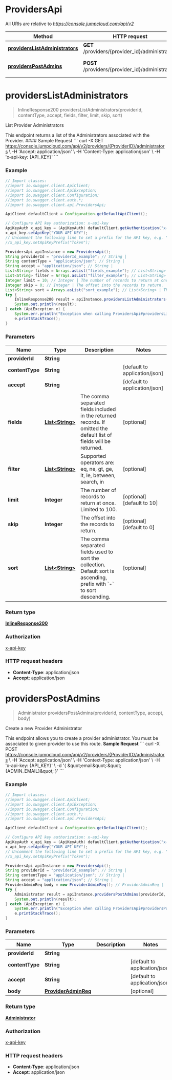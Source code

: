 # ProvidersApi

All URIs are relative to *https://console.jumpcloud.com/api/v2*

Method | HTTP request | Description
------------- | ------------- | -------------
[**providersListAdministrators**](ProvidersApi.md#providersListAdministrators) | **GET** /providers/{provider_id}/administrators | List Provider Administrators
[**providersPostAdmins**](ProvidersApi.md#providersPostAdmins) | **POST** /providers/{provider_id}/administrators | Create a new Provider Administrator


<a name="providersListAdministrators"></a>
# **providersListAdministrators**
> InlineResponse200 providersListAdministrators(providerId, contentType, accept, fields, filter, limit, skip, sort)

List Provider Administrators

This endpoint returns a list of the Administrators associated with the Provider.  #### Sample Request &#x60;&#x60;&#x60; curl -X GET https://console.jumpcloud.com/api/v2/providers/{ProviderID}/administrators \\   -H &#39;Accept: application/json&#39; \\   -H &#39;Content-Type: application/json&#39; \\   -H &#39;x-api-key: {API_KEY}&#39; &#x60;&#x60;&#x60;

### Example
```java
// Import classes:
//import io.swagger.client.ApiClient;
//import io.swagger.client.ApiException;
//import io.swagger.client.Configuration;
//import io.swagger.client.auth.*;
//import io.swagger.client.api.ProvidersApi;

ApiClient defaultClient = Configuration.getDefaultApiClient();

// Configure API key authorization: x-api-key
ApiKeyAuth x_api_key = (ApiKeyAuth) defaultClient.getAuthentication("x-api-key");
x_api_key.setApiKey("YOUR API KEY");
// Uncomment the following line to set a prefix for the API key, e.g. "Token" (defaults to null)
//x_api_key.setApiKeyPrefix("Token");

ProvidersApi apiInstance = new ProvidersApi();
String providerId = "providerId_example"; // String | 
String contentType = "application/json"; // String | 
String accept = "application/json"; // String | 
List<String> fields = Arrays.asList("fields_example"); // List<String> | The comma separated fields included in the returned records. If omitted the default list of fields will be returned. 
List<String> filter = Arrays.asList("filter_example"); // List<String> | Supported operators are: eq, ne, gt, ge, lt, le, between, search, in
Integer limit = 10; // Integer | The number of records to return at once. Limited to 100.
Integer skip = 0; // Integer | The offset into the records to return.
List<String> sort = Arrays.asList("sort_example"); // List<String> | The comma separated fields used to sort the collection. Default sort is ascending, prefix with `-` to sort descending. 
try {
    InlineResponse200 result = apiInstance.providersListAdministrators(providerId, contentType, accept, fields, filter, limit, skip, sort);
    System.out.println(result);
} catch (ApiException e) {
    System.err.println("Exception when calling ProvidersApi#providersListAdministrators");
    e.printStackTrace();
}
```

### Parameters

Name | Type | Description  | Notes
------------- | ------------- | ------------- | -------------
 **providerId** | **String**|  |
 **contentType** | **String**|  | [default to application/json]
 **accept** | **String**|  | [default to application/json]
 **fields** | [**List&lt;String&gt;**](String.md)| The comma separated fields included in the returned records. If omitted the default list of fields will be returned.  | [optional]
 **filter** | [**List&lt;String&gt;**](String.md)| Supported operators are: eq, ne, gt, ge, lt, le, between, search, in | [optional]
 **limit** | **Integer**| The number of records to return at once. Limited to 100. | [optional] [default to 10]
 **skip** | **Integer**| The offset into the records to return. | [optional] [default to 0]
 **sort** | [**List&lt;String&gt;**](String.md)| The comma separated fields used to sort the collection. Default sort is ascending, prefix with &#x60;-&#x60; to sort descending.  | [optional]

### Return type

[**InlineResponse200**](InlineResponse200.md)

### Authorization

[x-api-key](../README.md#x-api-key)

### HTTP request headers

 - **Content-Type**: application/json
 - **Accept**: application/json

<a name="providersPostAdmins"></a>
# **providersPostAdmins**
> Administrator providersPostAdmins(providerId, contentType, accept, body)

Create a new Provider Administrator

This endpoint allows you to create a provider administrator. You must be associated to given provider to use this route.  **Sample Request**  &#x60;&#x60;&#x60; curl -X POST https://console.jumpcloud.com/api/v2/providers/{ProviderID}/administrators \\     -H &#39;Accept: application/json&#39; \\     -H &#39;Context-Type: application/json&#39; \\     -H &#39;x-api-key: {API_KEY}&#39; \\     -d &#39;{       \&quot;email\&quot;:\&quot;{ADMIN_EMAIL}\&quot;     }&#39; &#x60;&#x60;&#x60;

### Example
```java
// Import classes:
//import io.swagger.client.ApiClient;
//import io.swagger.client.ApiException;
//import io.swagger.client.Configuration;
//import io.swagger.client.auth.*;
//import io.swagger.client.api.ProvidersApi;

ApiClient defaultClient = Configuration.getDefaultApiClient();

// Configure API key authorization: x-api-key
ApiKeyAuth x_api_key = (ApiKeyAuth) defaultClient.getAuthentication("x-api-key");
x_api_key.setApiKey("YOUR API KEY");
// Uncomment the following line to set a prefix for the API key, e.g. "Token" (defaults to null)
//x_api_key.setApiKeyPrefix("Token");

ProvidersApi apiInstance = new ProvidersApi();
String providerId = "providerId_example"; // String | 
String contentType = "application/json"; // String | 
String accept = "application/json"; // String | 
ProviderAdminReq body = new ProviderAdminReq(); // ProviderAdminReq | 
try {
    Administrator result = apiInstance.providersPostAdmins(providerId, contentType, accept, body);
    System.out.println(result);
} catch (ApiException e) {
    System.err.println("Exception when calling ProvidersApi#providersPostAdmins");
    e.printStackTrace();
}
```

### Parameters

Name | Type | Description  | Notes
------------- | ------------- | ------------- | -------------
 **providerId** | **String**|  |
 **contentType** | **String**|  | [default to application/json]
 **accept** | **String**|  | [default to application/json]
 **body** | [**ProviderAdminReq**](ProviderAdminReq.md)|  | [optional]

### Return type

[**Administrator**](Administrator.md)

### Authorization

[x-api-key](../README.md#x-api-key)

### HTTP request headers

 - **Content-Type**: application/json
 - **Accept**: application/json

